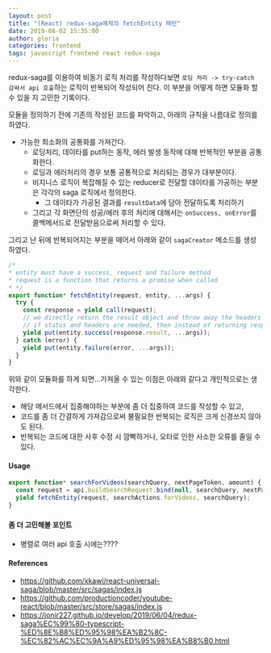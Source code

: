 ```yaml
---
layout: post
title: "(React) redux-saga예제의 fetchEntity 패턴"
date: 2019-08-02 15:35:00
author: gloria
categories: frontend
tags: javascript frontend react redux-saga
---
```


redux-saga를 이용하여 비동기 로직 처리를 작성하다보면 `로딩 처리 -> try-catch 감싸서 api 호출`하는 로직이 반복되어 작성되어 진다.
이 부분을 어떻게 하면 모듈화 할 수 있을 지 고민한 기록이다.

모듈을 정의하기 전에 기존의 작성된 코드를 파악하고, 아래의 규칙을 나름대로 정의를 하였다.

- 가능한 최소화의 공통화를 가져간다.
    - 로딩처리, 데이타를 put하는 동작, 에러 발생 동작에 대해 반복적인 부분을 공통화한다.
    - 로딩과 에러처리의 경우 보통 공통적으로 처리되는 경우가 대부분이다.
    - 비지니스 로직이 복잡해질 수 있는 reducer로 전달할 데이타를 가공하는 부분은 각각의 saga 로직에서 정의한다.
      - 그 데이타가 가공된 결과를 `resultData`에 담아 전달하도록 처리하기
    - 그리고 각 화면단의 성공/에러 후의 처리에 대해서는 `onSuccess, onError`를 콜백메서드로 전달받음으로써 처리할 수 있다.

그리고 난 뒤에 반복되어지는 부분을 떼어서 아래와 같이 `sagaCreator` 메소드를 생성하였다.
 
```javascript
/*
* entity must have a success, request and failure method
* request is a function that returns a promise when called
* */
export function* fetchEntity(request, entity, ...args) {
  try {
    const response = yield call(request);
    // we directly return the result object and throw away the headers and the status text here
    // if status and headers are needed, then instead of returning response.result, we have to return just response.
    yield put(entity.success(response.result, ...args));
  } catch (error) {
    yield put(entity.failure(error, ...args));
  }
}
```

위와 같이 모듈화를 하게 되면...가져올 수 있는 이점은 아래와 같다고 개인적으로는 생각한다.

- 해당 메서드에서 집중해야하는 부분에 좀 더 집중하여 코드를 작성할 수 있고,
- 코드를 좀 더 간결하게 가져감으로써 불필요한 반복되는 로직은 크게 신경쓰지 않아도 된다.
- 반복되는 코드에 대한 사후 수정 시 깜빡하거나, 오타로 인한 사소한 오류를 줄일 수 있다.

#### Usage

```javascript
export function* searchForVideos(searchQuery, nextPageToken, amount) {
  const request = api.buildSearchRequest.bind(null, searchQuery, nextPageToken, amount);
  yield fetchEntity(request, searchActions.forVideos, searchQuery);
}
```

#### 좀 더 고민해볼 포인트

- 병렬로 여러 api 호출 시에는????

#### References

- https://github.com/xkawi/react-universal-saga/blob/master/src/sagas/index.js
- https://github.com/productioncoder/youtube-react/blob/master/src/store/sagas/index.js
- https://jonir227.github.io/develop/2019/06/04/redux-saga%EC%99%80-typescript-%ED%8E%B8%ED%95%98%EA%B2%8C-%EC%82%AC%EC%9A%A9%ED%95%98%EA%B8%B0.html